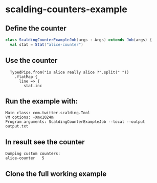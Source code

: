 # scalding-counters-example

## Define the counter

```scala
class ScaldingCounterExampleJob(args : Args) extends Job(args) {
  val stat = Stat("alice-counter")
```

## Use the counter
```
  TypedPipe.from("is alice really alice ?".split(" "))
    .flatMap {
      line => {
        stat.inc
```        

## Run the example with:
```
Main class: com.twitter.scalding.Tool
VM options: -Xmx1024m
Program arguments: ScaldingCounterExampleJob --local --output output.txt
```

## In result see the counter

```
Dumping custom counters:
alice-counter	5
```

## Clone the full working example
